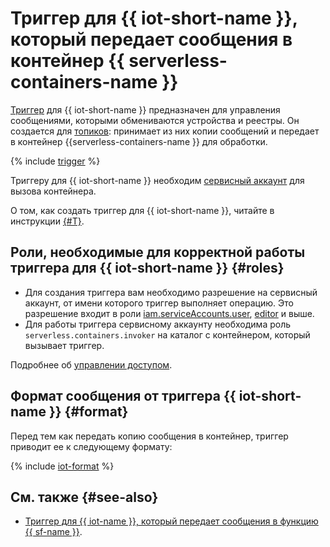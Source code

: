 # Триггер для {{ iot-short-name }}, который передает сообщения в контейнер {{ serverless-containers-name }}

[Триггер](../trigger/) для {{ iot-short-name }} предназначен для управления сообщениями, которыми обмениваются устройства и реестры. Он создается для [топиков](../../../iot-core/concepts/topic/index.md): принимает из них копии сообщений и передает в контейнер {{serverless-containers-name }} для обработки.
 
{% include [trigger](../../../_includes/iot-core/trigger.md) %}
 
Триггеру для {{ iot-short-name }} необходим [сервисный аккаунт](../../../iam/concepts/users/service-accounts.md) для вызова контейнера. 

О том, как создать триггер для {{ iot-short-name }}, читайте в инструкции [{#T}](../../operations/iot-core-trigger-create.md).

## Роли, необходимые для корректной работы триггера для {{ iot-short-name }} {#roles}

* Для создания триггера вам необходимо разрешение на сервисный аккаунт, от имени которого триггер выполняет операцию. Это разрешение входит в роли [iam.serviceAccounts.user](../../../iam/concepts/access-control/roles.md#sa-user), [editor](../../../iam/concepts/access-control/roles.md#editor) и выше.
* Для работы триггера сервисному аккаунту необходима роль `serverless.containers.invoker` на каталог с контейнером, который вызывает триггер.

Подробнее об [управлении доступом](../../security/index.md).

## Формат сообщения от триггера {{ iot-short-name }} {#format}

Перед тем как передать копию сообщения в контейнер, триггер приводит ее к следующему формату: 

{% include [iot-format](../../../_includes/functions/iot-format.md) %}


## См. также {#see-also}

* [Триггер для {{ iot-name }}, который передает сообщения в функцию {{ sf-name }}](../../../functions/concepts/trigger/iot-core-trigger.md).
